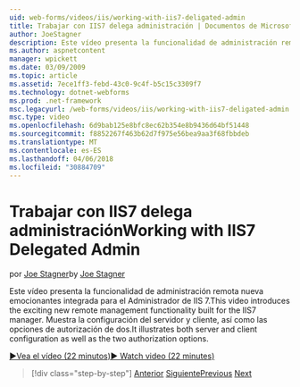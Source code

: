 ```yaml
---
uid: web-forms/videos/iis/working-with-iis7-deligated-admin
title: Trabajar con IIS7 delega administración | Documentos de Microsoft
author: JoeStagner
description: Este vídeo presenta la funcionalidad de administración remota nueva emocionantes integrada para el Administrador de IIS 7. Server y la configuración de cliente muestran como wel...
ms.author: aspnetcontent
manager: wpickett
ms.date: 03/09/2009
ms.topic: article
ms.assetid: 7ece1ff3-febd-43c0-9c4f-b5c15c3309f7
ms.technology: dotnet-webforms
ms.prod: .net-framework
msc.legacyurl: /web-forms/videos/iis/working-with-iis7-deligated-admin
msc.type: video
ms.openlocfilehash: 6d9bab125e8bfc8ec62b354e8b9436d64bf51448
ms.sourcegitcommit: f8852267f463b62d7f975e56bea9aa3f68fbbdeb
ms.translationtype: MT
ms.contentlocale: es-ES
ms.lasthandoff: 04/06/2018
ms.locfileid: "30884709"
---
```

<a name="working-with-iis7-delegated-admin"></a><span data-ttu-id="622ba-104">Trabajar con IIS7 delega administración</span><span class="sxs-lookup"><span data-stu-id="622ba-104">Working with IIS7 Delegated Admin</span></span>
====================
<span data-ttu-id="622ba-105">por [Joe Stagner](https://github.com/JoeStagner)</span><span class="sxs-lookup"><span data-stu-id="622ba-105">by [Joe Stagner](https://github.com/JoeStagner)</span></span>

<span data-ttu-id="622ba-106">Este vídeo presenta la funcionalidad de administración remota nueva emocionantes integrada para el Administrador de IIS 7.</span><span class="sxs-lookup"><span data-stu-id="622ba-106">This video introduces the exciting new remote management functionality built for the IIS7 manager.</span></span> <span data-ttu-id="622ba-107">Muestra la configuración del servidor y cliente, así como las opciones de autorización de dos.</span><span class="sxs-lookup"><span data-stu-id="622ba-107">It illustrates both server and client configuration as well as the two authorization options.</span></span>

[<span data-ttu-id="622ba-108">&#9654;Vea el vídeo (22 minutos)</span><span class="sxs-lookup"><span data-stu-id="622ba-108">&#9654; Watch video (22 minutes)</span></span>](https://channel9.msdn.com/Blogs/ASP-NET-Site-Videos/working-with-iis7-deligated-admin)

> [!div class="step-by-step"]
> <span data-ttu-id="622ba-109">[Anterior](developing-and-deploying-in-a-shared-hosting.md)
> [Siguiente](feature-specific-delegated-management.md)</span><span class="sxs-lookup"><span data-stu-id="622ba-109">[Previous](developing-and-deploying-in-a-shared-hosting.md)
[Next](feature-specific-delegated-management.md)</span></span>
